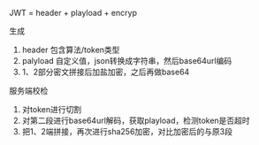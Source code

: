 JWT = header + playload + encryp

生成
1. header 包含算法/token类型
2. palyload 自定义值，json转换成字符串，然后base64url编码
3. 1、2部分密文拼接后加盐加密，之后再做base64

服务端校检
1. 对token进行切割
2. 对第二段进行base64url解码，获取playload，检测token是否超时
3. 把1、2端拼接，再次进行sha256加密，对比加密后的与原3段

